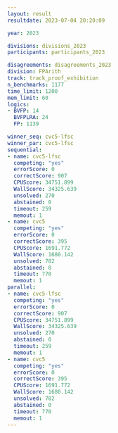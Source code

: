 ```yaml
---
layout: result
resultdate: 2023-07-04 20:20:09

year: 2023

divisions: divisions_2023
participants: participants_2023

disagreements: disagreements_2023
division: FPArith
track: track_proof_exhibition
n_benchmarks: 1177
time_limit: 1200
mem_limit: 60
logics:
- BVFP: 14
  BVFPLRA: 24
  FP: 1139

winner_seq: cvc5-lfsc
winner_par: cvc5-lfsc
sequential:
- name: cvc5-lfsc
  competing: "yes"
  errorScore: 0
  correctScore: 907
  CPUScore: 34751.899
  WallScore: 34325.639
  unsolved: 270
  abstained: 0
  timeout: 259
  memout: 1
- name: cvc5
  competing: "yes"
  errorScore: 0
  correctScore: 395
  CPUScore: 1691.772
  WallScore: 1680.142
  unsolved: 782
  abstained: 0
  timeout: 770
  memout: 1
parallel:
- name: cvc5-lfsc
  competing: "yes"
  errorScore: 0
  correctScore: 907
  CPUScore: 34751.899
  WallScore: 34325.639
  unsolved: 270
  abstained: 0
  timeout: 259
  memout: 1
- name: cvc5
  competing: "yes"
  errorScore: 0
  correctScore: 395
  CPUScore: 1691.772
  WallScore: 1680.142
  unsolved: 782
  abstained: 0
  timeout: 770
  memout: 1
---
```

